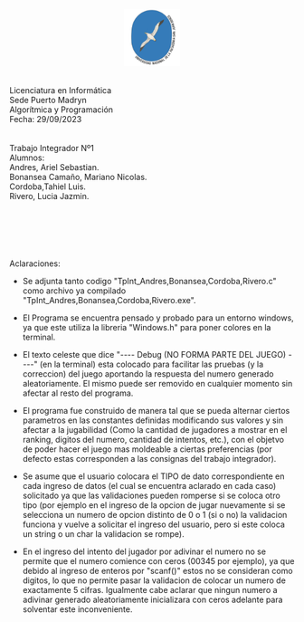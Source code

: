 <p align="center">
  <img src="Logo.png" alt="Logo UNPSJB" style="max-width:20%;"/>
</p>

<br>
Licenciatura en Informática<br>
Sede Puerto Madryn<br>
Algorítmica y Programación</u><br>
Fecha: 29/09/2023<br><br><br>
Trabajo Integrador Nº1<br>
Alumnos:<br>
Andres, Ariel Sebastian.<br>
Bonansea Camaño, Mariano Nicolas.<br>
Cordoba,Tahiel Luis.<br>
Rivero, Lucia Jazmin.<br>


<br>
<br>
<br>
<br>
<br>
<br>
Aclaraciones:<br>

* Se adjunta tanto codigo "TpInt_Andres,Bonansea,Cordoba,Rivero.c" como archivo ya compilado "TpInt_Andres,Bonansea,Cordoba,Rivero.exe".

* El Programa se encuentra pensado y probado para un entorno windows, ya que este utiliza la libreria "Windows.h" para poner colores en la terminal.

* El texto celeste que dice "---- Debug (NO FORMA PARTE DEL JUEGO) ----" (en la terminal) esta colocado para facilitar las pruebas (y la correccion) del juego aportando la respuesta del numero generado aleatoriamente. El mismo puede ser removido en cualquier momento sin afectar al resto del programa.

* El programa fue construido de manera tal que se pueda alternar ciertos parametros en las constantes definidas modificando sus valores y sin afectar a la jugabilidad (Como la cantidad de jugadores a mostrar en el ranking, digitos del numero, cantidad de intentos, etc.), con el objetvo de poder hacer el juego mas moldeable a ciertas preferencias (por defecto estas corresponden a las consignas del trabajo integrador). 

* Se asume que el usuario colocara el TIPO de dato correspondiente en cada ingreso de datos (el cual se encuentra aclarado en cada caso) solicitado ya que las validaciones pueden romperse si se coloca otro tipo (por ejemplo en el ingreso de la opcion de jugar nuevamente si se selecciona un numero de opcion distinto de 0 o 1 (si o no) la validacion funciona y vuelve a solicitar el ingreso del usuario, pero si este coloca un string o un char la validacion se rompe). 

* En el ingreso del intento del jugador por adivinar el numero no se permite que el numero comience con ceros (00345 por ejemplo), ya que debido al ingreso de enteros por "scanf()" estos no se consideran como digitos, lo que no permite pasar la validacion de colocar un numero de exactamente 5 cifras. Igualmente cabe aclarar que ningun numero a adivinar generado aleatoriamente inicializara con ceros adelante para solventar este inconveniente. 
